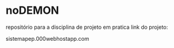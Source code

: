 # noDEMON
repositório para a disciplina de projeto em pratica
link do projeto:

sistemapep.000webhostapp.com
